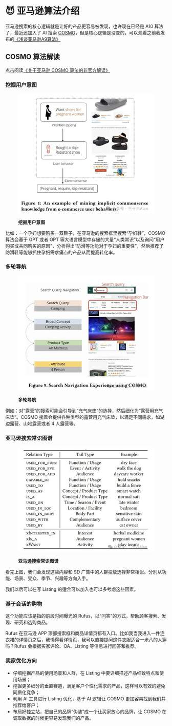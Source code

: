 # 😈 亚马逊算法介绍

亚马逊搜索的核心逻辑就是让好的产品更容易被发现，也许现在已经是 A10 算法了，最近还加入了 AI 搜索 [COSMO](https://mp.weixin.qq.com/s?\_\_biz=MjM5NDQ3OTYyMg==\&mid=2247484324\&idx=1\&sn=adbd7b53232ee221b5c6c47b1a5c4cb1\&chksm=a68668cd91f1e1db5163c8bbea50d47814079df27324a78fbd0352e706523f04e88a1052eef3\&token=913595085\&lang=zh\_CN#rd)，但是核心逻辑是没变的，可以观看之前我发布的[《浅谈亚马逊A9算法》](https://www.bilibili.com/video/BV1EE411c7CW)

## COSMO 算法解读

点击阅读[《关于亚马逊 COSMO 算法的非官方解读》](https://mp.weixin.qq.com/s?\_\_biz=MjM5NDQ3OTYyMg==\&mid=2247484324\&idx=1\&sn=adbd7b53232ee221b5c6c47b1a5c4cb1\&chksm=a68668cd91f1e1db5163c8bbea50d47814079df27324a78fbd0352e706523f04e88a1052eef3\&token=913595085\&lang=zh\_CN#rd)

### 挖掘用户意图

<figure><img src="../.gitbook/assets/image (4).png" alt=""><figcaption><p><strong>挖掘用户意图</strong></p></figcaption></figure>

比如：一个孕妇想要购买一双鞋子，在亚马逊的搜索框里搜索“孕妇鞋”，COSMO 算法会基于 GPT 或者 OPT 等大语言模型中存储的大量“人类常识”以及询问“用户购买或共同购买的原因”，分析得出“防滑等功能对于孕妇的重要性”，然后推荐了防滑鞋等能够抓住孕妇需求痛点的产品从而提高转化率。

### 多轮导航

<figure><img src="../.gitbook/assets/image (1) (1).png" alt=""><figcaption><p><strong>多轮导航</strong></p></figcaption></figure>

例如：对“露营”的搜索可能会引导到“充气床垫”的选择，然后细化为“露营用充气床垫”。COSMO 接着会提供各种类型的露营用充气床垫，以满足不同需求，如湖边露营、山地露营或者 4 人露营等。

### 亚马逊搜索常识图谱

<figure><img src="../.gitbook/assets/image (2) (1).png" alt=""><figcaption><p><strong>亚马逊搜索常识图谱</strong></p></figcaption></figure>

看完上图，我们会发现这些内容和 SD 广告中的人群投放选择非常相似。分别从功能、场景、受众、季节、兴趣等方向入手。

我们以后可以在写 Listing 的适合可以加入也可以多考虑这些因素。

### 基于会话的购物

这个功能应该是指的前段时间曝光的 Rufus，以“问答”的方式，帮助顾客搜索、发现、研究和选购商品。

Rufus 在亚马逊 APP 顶部搜索框和商品详情页都有入口。比如我当我进入一件连衣裙的详情页之后，我懒得看详情页，我可以直接提问这件衣服适合一米八的人穿吗？Rufus 会根据买家评论、QA、Listing 等信息进行回答和推荐。

### 卖家优化方向

* 仔细挖掘产品的使用场景和人群，在 Listing 中要详细描述产品细致特点和使用场景；
* 挖掘更多细分的垂直赛道，满足客户个性化需求的产品，这样可以有效的避免同质化竞争；
* 利用 AI 工具进行 Listing 优化，基于 AI 逻辑让 COSMO 更加容易找到我们并推荐给客户；
* 布局好独立站，把自己的品牌“伪装”成一个让买家放心的品牌，让 COSMO 在调取数据的时候更容易发现我们的产品。
